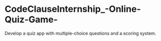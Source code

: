 # CodeClauseInternship_-Online-Quiz-Game-
Develop a quiz app with multiple-choice questions and a scoring system.
